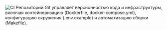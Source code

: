 ![CI](https://github.com/YuraShabunyaWork/GetUsersDB/actions/workflows/my-basics.yml/badge.svg)
Репозиторий Git управляет версионностью кода и инфраструктуры, включая контейнеризацию (Dockerfile, docker-compose.yml), конфигурацию окружения (.env.example) и автоматизацию сборки (Makefile).
